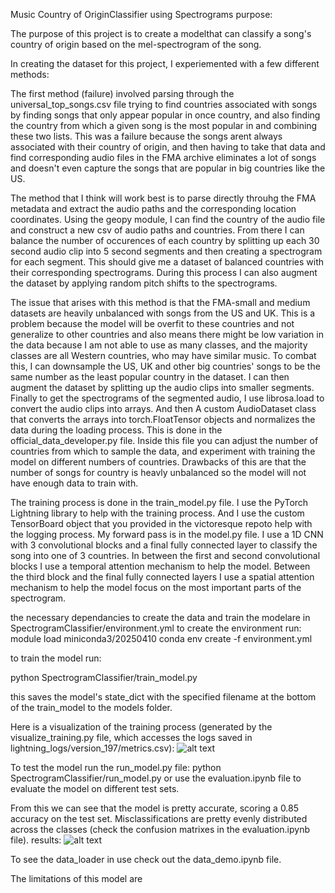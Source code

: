 Music Country of OriginClassifier using Spectrograms purpose:

The purpose of this project is to create a modelthat can classify a song's country of origin based on the mel-spectrogram of the song. 

In creating the dataset for this project, I experiemented with a few different methods:

The first method (failure) involved parsing through the universal_top_songs.csv file trying to find countries associated with songs by finding songs that only appear popular in once country, and also finding the country from which a given song is the most popular in and combining these two lists. This was a failure because the songs arent always associated with their country of origin, and then having to take that data and find corresponding audio files in the FMA archive eliminates a lot of songs and doesn't even capture the songs that are popular in big countries like the US. 


The method that I think will work best is to parse directly throuhg the FMA metadata and extract the audio paths and the corresponding location coordinates. Using the geopy module, I can find the country of the audio file and construct a new csv of audio paths and countries. From there I can balance the number of occurences of each country by splitting up each 30 second audio clip into 5 second segments and then creating a spectrogram for each segment. This should give me a dataset of balanced countries with their corresponding spectrograms. During this process I can also augment the dataset by applying random pitch shifts to the spectrograms. 


The issue that arises with this method is that the FMA-small and medium datasets are heavily unbalanced with songs from the US and UK. This is a problem because the model will be overfit to these countries and not generalize to other countries and also means there might be low variation in the data because I am not able to use as many classes, and the majority classes are all Western countries, who may have similar music. 
To combat this, I can downsample the US, UK and other big countries' songs to be the same number as the least popular country in the dataset. I can then augment the dataset by splitting up the audio clips into smaller segments. Finally to get the spectrograms of the segmented audio, I use librosa.load to convert the audio clips into arrays. And then A custom AudioDataset class that converts the arrays into torch.FloatTensor objects and normalizes the data during the loading process.  This is done in the official_data_developer.py file. Inside this file you can adjust the number of countries from which to sample the data, and experiment with training the model on different numbers of countries. Drawbacks of this are that the number of songs for country is heavly unbalanced so the model will not have enough data to train with.


The training process is done in the train_model.py file. I use the PyTorch Lightning library to help with the training process. And I use the custom TensorBoard object that you provided in the victoresque repoto help with the logging process. 
My forward pass is in the model.py file. I use a 1D CNN with 3 convolutional blocks and a final fully connected layer to classify the song into one of 3 countries. In between the first and second convolutional blocks I use a temporal attention mechanism to help the model. Between the third block and the final fully connected layers I use a spatial attention mechanism to help the model focus on the most important parts of the spectrogram. 


the necessary dependancies to create the data and train the modelare in SpectrogramClassifier/environment.yml
to create the environment run: 
module load miniconda3/20250410
conda env create -f environment.yml

to train the model run: 

python SpectrogramClassifier/train_model.py

this saves the model's state_dict with the specified filename at the bottom of the train_model to the models folder. 

Here is a visualization of the training process (generated by the visualize_training.py file, which accesses the logs saved in lightning_logs/version_197/metrics.csv):
![alt text](image.png)


To test the model run the run_model.py file:
python SpectrogramClassifier/run_model.py
or use the evaluation.ipynb file to evaluate the model on different test sets. 

From this we can see that the model is pretty accurate, scoring a 0.85 accuracy on the test set. Misclassifications are
pretty evenly distributed across the classes (check the confusion matrixes in the evaluation.ipynb file). 
results:
![alt text](image.png)  



To see the data_loader in use check out the data_demo.ipynb file. 

The limitations of this model are



